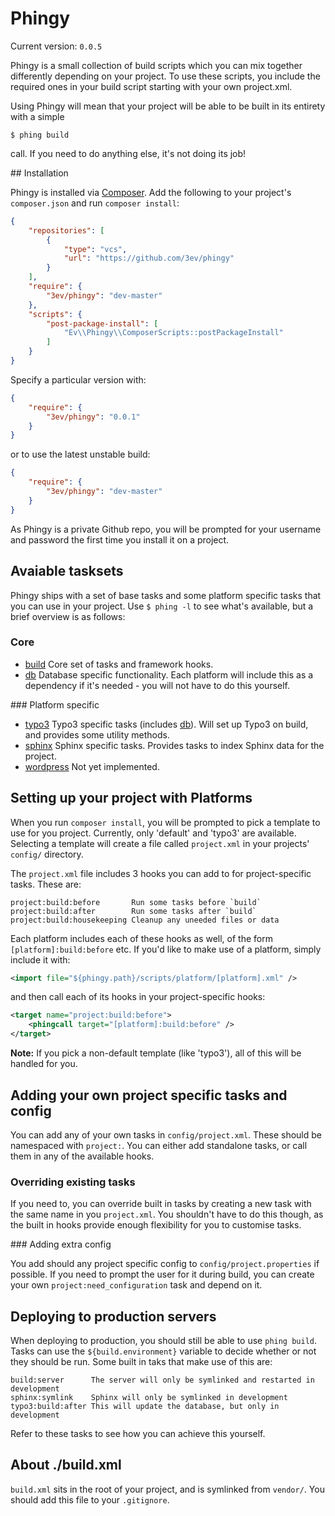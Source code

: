 # Phingy

Current version: `0.0.5`

Phingy is a small collection of build scripts which you can mix together differently depending on your project. To use these scripts, you include the required ones in your build script starting with your own project.xml. 

Using Phingy will mean that your project will be able to be built in its entirety with a simple

```
$ phing build
```

call. If you need to do anything else, it's not doing its job!

## Installation

Phingy is installed via [Composer](http://getcomposer.org/). Add the following to your project's `composer.json` and run `composer install`:

```json
{
    "repositories": [
        {
            "type": "vcs",
            "url": "https://github.com/3ev/phingy"
        }
    ],
    "require": {
        "3ev/phingy": "dev-master"
    },
    "scripts": {
        "post-package-install": [
            "Ev\\Phingy\\ComposerScripts::postPackageInstall"
        ]
    }
}
```

Specify a particular version with:

```json
{
    "require": {
        "3ev/phingy": "0.0.1"
    }
}
```

or to use the latest unstable build:

```json
{
    "require": {
        "3ev/phingy": "dev-master"
    }
}
```

As Phingy is a private Github repo, you will be prompted for your username and password the first time you install it on a project.

## Avaiable tasksets

Phingy ships with a set of base tasks and some platform specific tasks that you can use in your project. Use `$ phing -l` to see what's available, but a brief overview is as follows:

### Core

- [build](https://github.com/3ev/phingy/blob/master/scripts/core/build.xml)
Core set of tasks and framework hooks.
- [db](https://github.com/3ev/phingy/blob/master/scripts/core/database.xml)
Database specific functionality. Each platform will include this as a dependency if it's needed - you will not have to do this yourself.

### Platform specific

- [typo3](https://github.com/3ev/phingy/blob/master/scripts/platform/typo3.xml)
Typo3 specific tasks (includes [db](https://github.com/3ev/phingy/blob/master/scripts/core/database.xml)). Will set up Typo3 on build, and provides some utility methods.
- [sphinx](https://github.com/3ev/phingy/blob/master/scripts/platform/sphinx.xml)
Sphinx specific tasks. Provides tasks to index Sphinx data for the project.
- [wordpress](https://github.com/3ev/phingy/blob/master/scripts/platform/wordress.xml)
Not yet implemented.

## Setting up your project with Platforms

When you run `composer install`, you will be prompted to pick a template to use for you project. Currently, only 'default' and 'typo3' are available. Selecting a template will create a file called `project.xml` in your projects' `config/` directory.

The `project.xml` file includes 3 hooks you can add to for project-specific tasks. These are:

```
project:build:before       Run some tasks before `build`
project:build:after        Run some tasks after `build`
project:build:housekeeping Cleanup any uneeded files or data
```

Each platform includes each of these hooks as well, of the form `[platform]:build:before` etc. If you'd like to make use of a platform, simply include it with:

```xml
<import file="${phingy.path}/scripts/platform/[platform].xml" />
```

and then call each of its hooks in your project-specific hooks:

```xml
<target name="project:build:before">
    <phingcall target="[platform]:build:before" />
</target>
```

**Note:** If you pick a non-default template (like 'typo3'), all of this will be handled for you.

## Adding your own project specific tasks and config

You can add any of your own tasks in `config/project.xml`. These should be namespaced with `project:`. You can either add standalone tasks, or call them in any of the available hooks.

### Overriding existing tasks

If you need to, you can override built in tasks by creating a new task with the same name in you `project.xml`. You shouldn't have to do this though, as the built in hooks provide enough flexibility for you to customise tasks.

### Adding extra config

You add should any project specific config to `config/project.properties` if possible. If you need to prompt the user for it during build, you can create your own `project:need_configuration` task and depend on it.

## Deploying to production servers

When deploying to production, you should still be able to use `phing build`. Tasks can use the `${build.environment}` variable to decide whether or not they should be run. Some built in taks that make use of this are:

```
build:server      The server will only be symlinked and restarted in development
sphinx:symlink    Sphinx will only be symlinked in development
typo3:build:after This will update the database, but only in development
```

Refer to these tasks to see how you can achieve this yourself.

## About ./build.xml

`build.xml` sits in the root of your project, and is symlinked from `vendor/`. You should add this file to your `.gitignore`.
